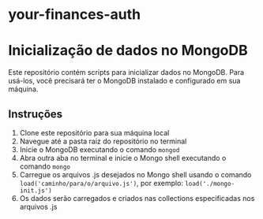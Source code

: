 # your-finances-auth

# Inicialização de dados no MongoDB

Este repositório contém scripts para inicializar dados no MongoDB. Para usá-los, você precisará ter o MongoDB instalado e configurado em sua máquina.

## Instruções

1. Clone este repositório para sua máquina local
2. Navegue até a pasta raiz do repositório no terminal
3. Inicie o MongoDB executando o comando `mongod`
4. Abra outra aba no terminal e inicie o Mongo shell executando o comando `mongo`
5. Carregue os arquivos .js desejados no Mongo shell usando o comando `load('caminho/para/o/arquivo.js')`, por exemplo: `load('./mongo-init.js')`
6. Os dados serão carregados e criados nas collections especificadas nos arquivos .js
